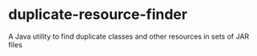 # duplicate-resource-finder
A Java utility to find duplicate classes and other resources in sets of JAR files
